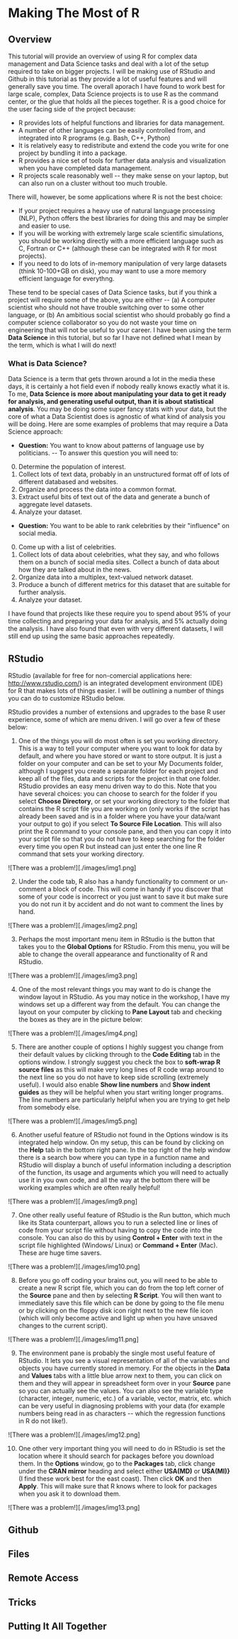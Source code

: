 # Making The Most of R 

## Overview

This tutorial will provide an overview of using R for complex data management and Data Science tasks and deal with a lot of the setup required to take on bigger projects. I will be making use of RStudio and Github in this tutorial as they provide a lot of useful features and will generally save you time. The overall aporach I have found to work best for large scale, complex, Data Science projects is to use R as the command center, or the glue that holds all the pieces together. R is a good choice for the user facing side of the project because:

* R provides lots of helpful functions and libraries for data management.
* A number of other languages can be easily controlled from, and integrated into R programs (e.g. Bash, C++, Python)
* It is relatively easy to redistribute and extend the code you write for one project by bundling it into a package.
* R provides a nice set of tools for further data analysis and visualization when you have completed data management.
* R projects scale reasonably well -- they make sense on your laptop, but can also run on a cluster without too much trouble.

There will, however, be some applications where R is not the best choice:

* If your project requires a heavy use of natural language processing (NLP), Python offers the best libraries for doing this and may be simpler and easier to use.
* If you will be working with extremely large scale scientific simulations, you should be working directly with a more efficient language such as C, Fortran or C++ (although these can be integrated with R for most projects).
* If you need to do lots of in-memory manipulation of very large datasets (think 10-100+GB on disk), you may want to use a more memory efficient language for everythng.

These tend to be special cases of Data Science tasks, but if you think a project will require some of the above, you are either -- (a) A computer scientist who should not have trouble switching over to some other language, or (b) An ambitious social scientist who should probably go find a computer science collaborator so you do not waste your time on engineering that will not be useful to your career. I have been using the term **Data Science** in this tutorial, but so far I have not defined what I mean by the term, which is what I will do next!

### What is Data Science?

Data Science is a term that gets thrown around a lot in the media these days, it is certainly a hot field even if nobody really knows exactly what it is. To me, **Data Science is more about manipulating your data to get it ready for analysis, and generating useful output, than it is about statistical analysis**. You may be doing some super fancy stats with your data, but the core of what a Data Scientist does is agnostic of what kind of analysis you will be doing. Here are some examples of problems that may require a Data Science approach:

* **Question:** You want to know about patterns of language use by politicians. -- To answer this question you will need to:
0. Determine the population of interest.
1. Collect lots of text data, probably in an unstructured format off of lots of different databased and websites.
2. Organize and process the data into a common format.
3. Extract useful bits of text out of the data and generate a bunch of aggregate level datasets.
4. Analyze your dataset.
* **Question:** You want to be able to rank celebrities by their "influence" on social media.
0. Come up with a list of celebrities.
1. Collect lots of data about celebrities, what they say, and who follows them on a bunch of social media sites. Collect a bunch of data about how they are talked about in the news. 
2. Organize data into a multiplex, text-valued network dataset. 
3. Produce a bunch of different metrics for this dataset that are suitable for further analysis.
4. Analyze your dataset.

I have found that projects like these require you to spend about 95% of your time collecting and preparing your data for analysis, and 5% actually doing the analysis. I have also found that even with very different datasets, I will still end up using the same basic approaches repeatedly. 

## RStudio

RStudio (available for free for non-comercial applications here: <http://www.rstudio.com/>) is an integrated development environment (IDE) for R that makes lots of things easier. I will be outlining a number of things you can do to customize RStudio below.

RStudio provides a number of extensions and upgrades to the base R user experience, some of which are menu driven. I will go over a few of these below:

1. One of the things you will do most often is set you working directory. This is a way to tell your computer where you want to look for data by default, and where you have stored or want to store output. It is just a folder on your computer and can be set to your My Documents folder, although I suggest you create a separate folder for each project and keep all of the files, data and scripts for the project in that one folder. RStudio provides an easy menu driven way to do this. Note that you have several choices: you can choose to search for the folder if you select **Choose Directory**, or set your working directory to the folder that contains the R script file you are working on (only works if the script has already been saved and is in a folder where you have your data/want your output to go) if you select **To Source File Location**. This will also print the R command to your console pane, and then you can copy it into your script file so that you do not have to keep searching for the folder every time you open R but instead can just enter the one line R command that sets your working directory.

![There was a problem!][./images/img1.png] 

2. Under the code tab, R also has a handy functionality to comment or un-comment a block of code. This will come in handy if you discover that some of your code is incorrect or you just want to save it but make sure you do not run it by accident and do not want to comment the lines by hand. 

![There was a problem!][./images/img2.png]

3. Perhaps the most important menu item in RStudio is the button that takes you to the **Global Options** for RStudio. From this menu, you will be able to change the overall appearance and functionality of R and RStudio.

![There was a problem!][./images/img3.png]

4. One of the most relevant things you may want to do is change the window layout in RStudio. As you may notice in the workshop, I have my windows set up a different way from the default. You can change the layout on your computer by clicking to **Pane Layout** tab and checking the boxes as they are in the picture below:

![There was a problem!][./images/img4.png]

5. There are another couple of options I highly suggest you change from their default values by clicking through to the **Code Editing** tab in the options window. I strongly suggest you check the box to **soft-wrap R source files** as this will make very long lines of R code wrap around to the next line so you do not have to keep side scrolling (extremely useful). I would also enable **Show line numbers** and **Show indent guides** as they will be helpful when you start writing longer programs. The line numbers are particularly helpful when you are trying to get help from somebody else.

![There was a problem!][./images/img5.png]

6. Another useful feature of RStudio not found in the Options window is its integrated help window. On my setup, this can be found by clicking on the **Help** tab in the bottom right pane. In the top right of the help window there is a search bow where you can type in a function name and RStudio will display a bunch of useful information including a description of the function, its usage and arguments which you will need to actually use it in you own code, and all the way at the bottom there will be working examples which are often really helpful!

![There was a problem!][./images/img9.png]

7. One other really useful feature of RStudio is the Run button, which much like its Stata counterpart, allows you to run a selected line or lines of code from your script file without having to copy the code into the console. You can also do this by using **Control + Enter** with text in the script file highlighted (Windows/ Linux) or **Command + Enter** (Mac). These are huge time savers. 

![There was a problem!][./images/img10.png]

8. Before you go off coding your brains out, you will need to be able to create a new R script file, which you can do from  the top left corner of the **Source** pane and then by selecting **R Script**. You will then want to immediately save this file which can be done by going to the file menu or by clicking on the floppy disk icon right next to the new file icon (which will only become active and light up when you have unsaved changes to the current script). 

![There was a problem!][./images/img11.png]

9. The environment pane is probably the single most useful feature of RStudio. It lets you see a visual representation of all of the variables and objects you have currently stored in memory. For the objects in the **Data**  and **Values** tabs with a little blue arrow next to them, you can click on them and they will appear in spreadsheet form over in your **Source** pane so you can actually see the values. You can also see the variable type  (character, integer, numeric, etc.) of a variable, vector, matrix, etc. which can be very useful in diagnosing problems with your data (for example numbers being read in as characters -- which the regression functions in R do not like!). 

![There was a problem!][./images/img12.png]

10. One other very important thing you will need to do in RStudio is set the location where it should search for packages before you download them. In the **Options** window, go to the **Packages** tab, click change under the **CRAN mirror** heading and select either **USA(MD)** or **USA(MI)}** (I find these work best for the east coast). Then click **OK** and then **Apply**. This will make sure that R knows where to look for packages when you ask it to download them. 

![There was a problem!][./images/img13.png]





## Github

## Files

## Remote Access

## Tricks

## Putting It All Together


